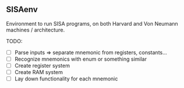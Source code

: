 SISAenv
---

Environment to run SISA programs, on both Harvard and Von Neumann machines / architecture. 

TODO: 
- [ ] Parse inputs => separate mnemonic from registers, constants...
- [ ] Recognize mnemonics with enum or something similar
- [ ] Create register system
- [ ] Create RAM system
- [ ] Lay down functionality for each mnemonic
